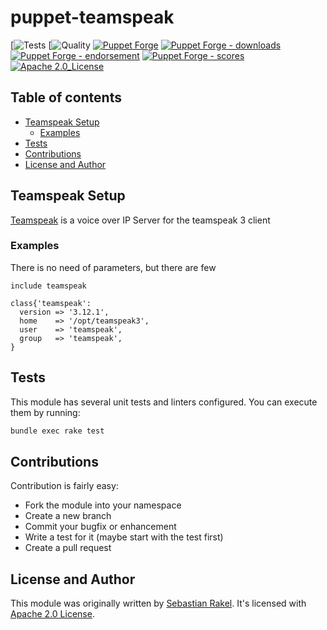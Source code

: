 # puppet-teamspeak

[![Tests](https://github.com/sebastianrakel/puppet-teamspeak/workflows/tests/badge.svg)
[![Quality](https://github.com/sebastianrakel/puppet-teamspeak/workflows/quality/badge.svg)
[![Puppet Forge](https://img.shields.io/puppetforge/v/sebastianrakel/teamspeak.svg)](https://forge.puppetlabs.com/sebastianrakel/teamspeak)
[![Puppet Forge - downloads](https://img.shields.io/puppetforge/dt/sebastianrakel/teamspeak.svg)](https://forge.puppetlabs.com/sebastianrakel/teamspeak)
[![Puppet Forge - endorsement](https://img.shields.io/puppetforge/e/sebastianrakel/teamspeak.svg)](https://forge.puppetlabs.com/sebastianrakel/teamspeak)
[![Puppet Forge - scores](https://img.shields.io/puppetforge/f/sebastianrakel/teamspeak.svg)](https://forge.puppetlabs.com/sebastianrakel/teamspeak)
[![Apache 2.0_License](https://img.shields.io/github/license/sebastianrakel/puppet-teamspeak.svg)](LICENSE)

## Table of contents

* [Teamspeak Setup](#teamspeak-setup)
  * [Examples](#examples)
* [Tests](#tests)
* [Contributions](#contributions)
* [License and Author](#license-and-author)

## Teamspeak Setup

[Teamspeak](https://www.teamspeak.com/en/) is a voice over IP Server for the teamspeak 3 client

### Examples

There is no need of parameters, but there are few

```puppet
include teamspeak
```

```puppet
class{'teamspeak':
  version => '3.12.1',
  home    => '/opt/teamspeak3',
  user    => 'teamspeak',
  group   => 'teamspeak',
}
```

## Tests

This module has several unit tests and linters configured. You can execute them
by running:

```sh
bundle exec rake test
```

## Contributions

Contribution is fairly easy:

* Fork the module into your namespace
* Create a new branch
* Commit your bugfix or enhancement
* Write a test for it (maybe start with the test first)
* Create a pull request

## License and Author

This module was originally written by [Sebastian Rakel](https://github.com/sebastianrakel).
It's licensed with [Apache 2.0 License](LICENSE).
